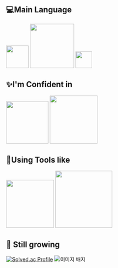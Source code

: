 ## 💻Main Language
<img src="https://img.shields.io/badge/C++-00599C.svg?&style=for-the-badge&logo=C++&logoColor=white" width="61"/> <img src="https://img.shields.io/badge/Python-3776AB.svg?&style=for-the-badge&logo=Python&logoColor=yellow" width="120"/> <img src="https://img.shields.io/badge/C%23-7c3aed.svg?&style=for-the-badge&logo=C-sharp&logoColor=white" width="45"/>



## ✨I'm Confident in
<img src="https://img.shields.io/badge/Ubuntu-E95420.svg?&style=for-the-badge&logo=Ubuntu&logoColor=white" width="115"/> <img src="https://img.shields.io/badge/Firebase-DD2C00.svg?&style=for-the-badge&logo=Firebase&logoColor=white" width="130"/>

## 🔧Using Tools like
<img src="https://img.shields.io/badge/Discord-5865F2.svg?&style=for-the-badge&logo=Discord&logoColor=white" width="130"/> <img src="https://img.shields.io/badge/VirtualBox-2F61B4.svg?&style=for-the-badge&logo=VirtualBox&logoColor=white" width="155"/> 

## 🌱 Still growing
[![Solved.ac Profile](http://mazassumnida.wtf/api/v2/generate_badge?boj=choe180115)](https://solved.ac/choe180115/) <img src="https://tryhackme-badges.s3.amazonaws.com/a01039574485.png" alt="이미지 배지" />

